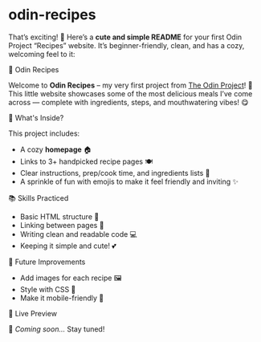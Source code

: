# odin-recipes

That’s exciting! 🎉 Here’s a **cute and simple README** for your first Odin Project “Recipes” website. It’s beginner-friendly, clean, and has a cozy, welcoming feel to it:


🍳 Odin Recipes

Welcome to **Odin Recipes** – my very first project from [The Odin Project](https://www.theodinproject.com/)! 🎉
This little website showcases some of the most delicious meals I’ve come across — complete with ingredients, steps, and mouthwatering vibes! 😋


 🏡 What's Inside?

This project includes:

* A cozy **homepage** 🏠
* Links to 3+ handpicked recipe pages 🍽️
* Clear instructions, prep/cook time, and ingredients lists 📝
* A sprinkle of fun with emojis to make it feel friendly and inviting ✨


 📚 Skills Practiced

* Basic HTML structure 🧱
* Linking between pages 🔗
* Writing clean and readable code 💻
* Keeping it simple and cute! 💕


 🌱 Future Improvements

* Add images for each recipe 🖼️
* Style with CSS 🎨
* Make it mobile-friendly 📱


 🧁 Live Preview

🚧 *Coming soon…* Stay tuned!




